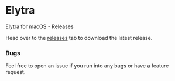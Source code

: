 # Elytra
Elytra for macOS - Releases

Head over to the [releases](https://github.com/dezinezync/Elytra/releases) tab to download the latest release. 

### Bugs
Feel free to open an issue if you run into any bugs or have a feature request. 